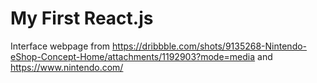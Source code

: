 # My First React.js
Interface webpage from https://dribbble.com/shots/9135268-Nintendo-eShop-Concept-Home/attachments/1192903?mode=media and https://www.nintendo.com/
